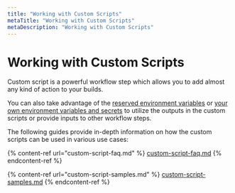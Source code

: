 ```yaml
---
title: "Working with Custom Scripts"
metaTitle: "Working with Custom Scripts"
metaDescription: "Working with Custom Scripts"
---
```

# Working with Custom Scripts

Custom script is a powerful workflow step which allows you to add almost any kind of action to your builds.

You can also take advantage of the [reserved environment variables](../../environment-variables/appcircle-specific-environment-variables.md) or [your own environment variables and secrets](../../environment-variables/managing-variables.md) to utilize the outputs in the custom scripts or provide inputs to other workflow steps.

The following guides provide in-depth information on how the custom scripts can be used in various use cases:

{% content-ref url="custom-script-faq.md" %}
[custom-script-faq.md](custom-script-faq.md)
{% endcontent-ref %}

{% content-ref url="custom-script-samples.md" %}
[custom-script-samples.md](custom-script-samples.md)
{% endcontent-ref %}

